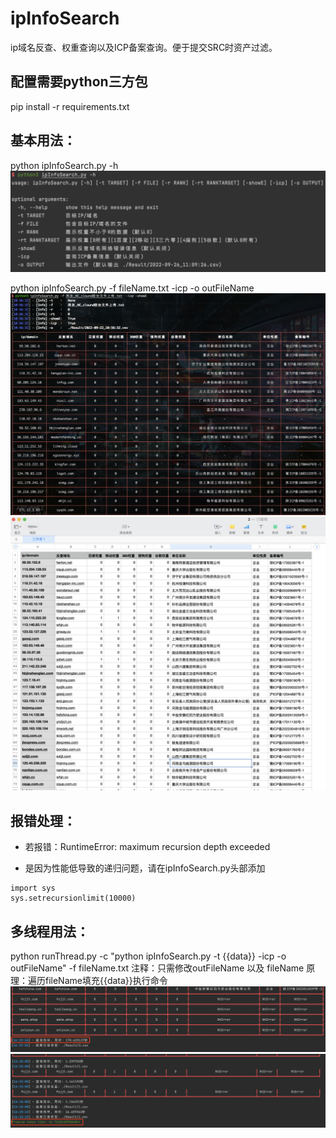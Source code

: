 # ipInfoSearch
ip域名反查、权重查询以及ICP备案查询。便于提交SRC时资产过滤。

## 配置需要python三方包
pip install -r requirements.txt

## 基本用法：
python ipInfoSearch.py -h
![image](/img/help.png)

python ipInfoSearch.py -f fileName.txt -icp -o outFileName
![image](/img/ipInfoSearch1.png)
![image](/img/ipInfoSearch2.png)

## 报错处理：

- 若报错：RuntimeError: maximum recursion depth exceeded

- 是因为性能低导致的递归问题，请在ipInfoSearch.py头部添加

```
import sys
sys.setrecursionlimit(10000)
```

## 多线程用法：
python runThread.py -c "python ipInfoSearch.py -t {{data}} -icp -o outFileName" -f fileName.txt
注释：只需修改outFileName 以及 fileName
原理：遍历fileName填充{{data}}执行命令
![image](/img/runThread1.png)
![image](/img/runThread2.png)
